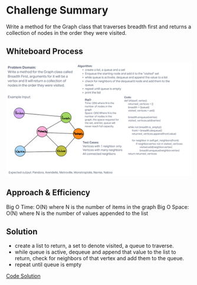 # Challenge Summary
<!-- Description of the challenge -->
Write a method for the Graph class that traverses breadth first and returns a collection of nodes in the order they were visited.


## Whiteboard Process
<!-- Embedded whiteboard image -->
![Whiteboard](CodeChallenge36.png)

## Approach & Efficiency
<!-- What approach did you take? Why? What is the Big O space/time for this approach? -->
Big O Time: O(N) where N is the number of items in the graph
Big O Space: O(N) where N is the number of values appended to the list

## Solution
<!-- Show how to run your code, and examples of it in action -->
- create a list to return, a set to denote visited, a queue to traverse.
- while queue is active, dequeue and append that value to the list to return, check for neighbors of that vertex and add them to the queue.
- repeat until queue is empty

[Code Solution](../../data_structures/graph.py)
